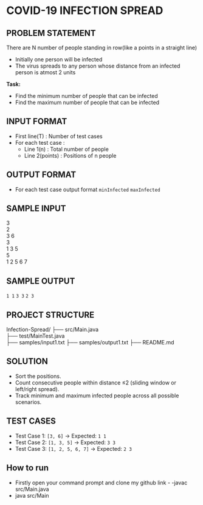 # COVID-19 INFECTION SPREAD

## PROBLEM STATEMENT
There are N number of people standing in row(like a points in a straight line)
- Initially one person will be infected
- The virus spreads to any person whose distance from an infected person is atmost 2 units
  
**Task:**
- Find the minimum number of people that can be infected 
- Find the maximum number of people that can be infected

## INPUT FORMAT
- First line(T) : Number of test cases
- For each test case :
  - Line 1(n) : Total number of people
  - Line 2(points) : Positions of n people

## OUTPUT FORMAT 
- For each test case output format
    `minInfected` `maxInfected`

## SAMPLE INPUT
 3            
 2           
 3 6         
 3           
 1 3 5       
 5           
 1 2 5 6 7   

## SAMPLE OUTPUT
 `1 1`
 `3 3`
 `2 3`         

## PROJECT STRUCTURE
 Infection-Spread/
├── src/Main.java           
├── test/MainTest.java      
├── samples/input1.txt
├── samples/output1.txt
├── README.md              
              
## SOLUTION
- Sort the positions.
- Count consecutive people within distance ≤2 (sliding window or left/right spread).
- Track minimum and maximum infected people across all possible scenarios.

## TEST CASES
- Test Case 1: `[3, 6]` → Expected: `1 1`  
- Test Case 2: `[1, 3, 5]` → Expected: `3 3`  
- Test Case 3: `[1, 2, 5, 6, 7]` → Expected: `2 3`

## How to run
- Firstly open your command prompt and clone my github link
      -
      -javac src/Main.java
- java src/Main
